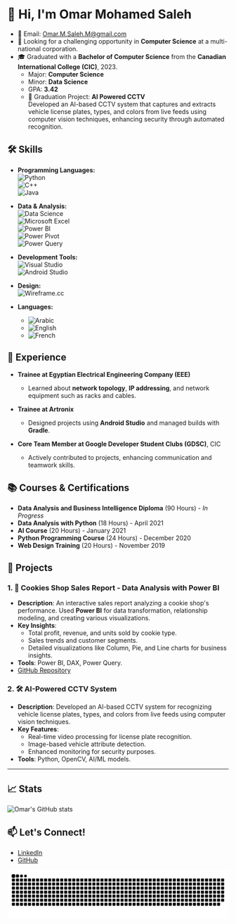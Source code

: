 # 👋 Hi, I'm Omar Mohamed Saleh

- 📧 Email: [Omar.M.Saleh.M@gmail.com](mailto:Omar.M.Saleh.M@gmail.com)
- 💼 Looking for a challenging opportunity in **Computer Science** at a multi-national corporation.
- 🎓 Graduated with a **Bachelor of Computer Science** from the **Canadian International College (CIC)**, 2023.  
   - Major: **Computer Science**  
   - Minor: **Data Science**  
   - GPA: **3.42**  
   - 📜 Graduation Project: **AI Powered CCTV**  
   Developed an AI-based CCTV system that captures and extracts vehicle license plates, types, and colors from live feeds using computer vision techniques, enhancing security through automated recognition.

## 🛠 Skills
- **Programming Languages:**  
  ![Python](https://img.shields.io/badge/Python-3776AB?style=flat-square&logo=python&logoColor=white)  
  ![C++](https://img.shields.io/badge/C%2B%2B-00599C?style=flat-square&logo=cplusplus&logoColor=white)  
  ![Java](https://img.shields.io/badge/Java-007396?style=flat-square&logo=java&logoColor=white)
  
- **Data & Analysis:**  
  ![Data Science](https://img.shields.io/badge/Data%20Science-0175C2?style=flat-square&logo=databricks&logoColor=white)  
  ![Microsoft Excel](https://img.shields.io/badge/Microsoft%20Excel-217346?style=flat-square&logo=microsoftexcel&logoColor=white)  
  ![Power BI](https://img.shields.io/badge/Power%20BI-F2C811?style=flat-square&logo=powerbi&logoColor=black)  
  ![Power Pivot](https://img.shields.io/badge/Power%20Pivot-217346?style=flat-square&logo=microsoft&logoColor=white)  
  ![Power Query](https://img.shields.io/badge/Power%20Query-217346?style=flat-square&logo=microsoft&logoColor=white)

- **Development Tools:**  
  ![Visual Studio](https://img.shields.io/badge/Visual%20Studio-5C2D91?style=flat-square&logo=visualstudio&logoColor=white)  
  ![Android Studio](https://img.shields.io/badge/Android%20Studio-3DDC84?style=flat-square&logo=androidstudio&logoColor=white)

- **Design:**  
  ![Wireframe.cc](https://img.shields.io/badge/Wireframe.cc-BD2C00?style=flat-square&logo=webflow&logoColor=white)

- **Languages:**  
  - ![Arabic](https://img.shields.io/badge/Arabic-Native-blue)  
  - ![English](https://img.shields.io/badge/English-Advanced-blue)  
  - ![French](https://img.shields.io/badge/French-Basic-blue)

## 💼 Experience
- **Trainee at Egyptian Electrical Engineering Company (EEE)**  
  - Learned about **network topology**, **IP addressing**, and network equipment such as racks and cables.

- **Trainee at Artronix**  
  - Designed projects using **Android Studio** and managed builds with **Gradle**.

- **Core Team Member at Google Developer Student Clubs (GDSC)**, CIC  
  - Actively contributed to projects, enhancing communication and teamwork skills.

## 📚 Courses & Certifications
- **Data Analysis and Business Intelligence Diploma** (90 Hours) - _In Progress_
- **Data Analysis with Python** (18 Hours) - April 2021
- **AI Course** (20 Hours) - January 2021
- **Python Programming Course** (24 Hours) - December 2020
- **Web Design Training** (20 Hours) - November 2019

## 💼 Projects

### 1. 🍪 Cookies Shop Sales Report - Data Analysis with Power BI
- **Description**: An interactive sales report analyzing a cookie shop's performance. Used **Power BI** for data transformation, relationship modeling, and creating various visualizations.
- **Key Insights**:
  - Total profit, revenue, and units sold by cookie type.
  - Sales trends and customer segments.
  - Detailed visualizations like Column, Pie, and Line charts for business insights.
- **Tools**: Power BI, DAX, Power Query.
- [GitHub Repository](https://github.com/3am0r/PowerBI)

### 2. 🛠 AI-Powered CCTV System
- **Description**: Developed an AI-based CCTV system for recognizing vehicle license plates, types, and colors from live feeds using computer vision techniques.
- **Key Features**:
  - Real-time video processing for license plate recognition.
  - Image-based vehicle attribute detection.
  - Enhanced monitoring for security purposes.
- **Tools**: Python, OpenCV, AI/ML models.
---

## 📈 Stats
![Omar's GitHub stats](https://github-readme-stats.vercel.app/api?username=OmarMSaleh&show_icons=true&theme=radical)

## 📫 Let's Connect!
- [LinkedIn](https://www.linkedin.com/in/omar-saleh)  
- [GitHub](https://github.com/OmarMSaleh)

<div align="center">
  <img src="https://raw.githubusercontent.com/Platane/snk/output/github-contribution-grid-snake-dark.svg" alt="Dark Mode Snake Animation" />
</div>
